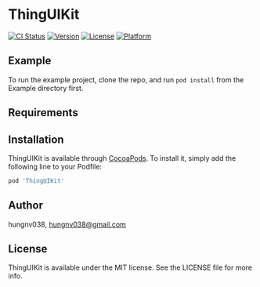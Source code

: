 # ThingUIKit

[![CI Status](https://img.shields.io/travis/hungnv038/ThingUIKit.svg?style=flat)](https://travis-ci.org/hungnv038/ThingUIKit)
[![Version](https://img.shields.io/cocoapods/v/ThingUIKit.svg?style=flat)](https://cocoapods.org/pods/ThingUIKit)
[![License](https://img.shields.io/cocoapods/l/ThingUIKit.svg?style=flat)](https://cocoapods.org/pods/ThingUIKit)
[![Platform](https://img.shields.io/cocoapods/p/ThingUIKit.svg?style=flat)](https://cocoapods.org/pods/ThingUIKit)

## Example

To run the example project, clone the repo, and run `pod install` from the Example directory first.

## Requirements

## Installation

ThingUIKit is available through [CocoaPods](https://cocoapods.org). To install
it, simply add the following line to your Podfile:

```ruby
pod 'ThingUIKit'
```

## Author

hungnv038, hungnv038@gmail.com

## License

ThingUIKit is available under the MIT license. See the LICENSE file for more info.
